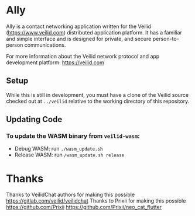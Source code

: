 # Ally

Ally is a contact networking application written for the Veilid (https://www.veilid.com) distributed application platform. It has a familiar and simple interface and is designed for private, and secure person-to-person communications.

For more information about the Veilid network protocol and app development platform: https://veilid.com

## Setup

While this is still in development, you must have a clone of the Veilid source checked out at `../veilid` relative to the working directory of this repository.

## Updating Code

### To update the WASM binary from `veilid-wasm`:
* Debug WASM: run `./wasm_update.sh`
* Release WASM: run `/wasm_update.sh release`


# Thanks
Thanks to VeilidChat authors for making this possible https://gitlab.com/veilid/veilidchat
Thanks to Prixii for making this possible https://github.com/Prixii https://github.com/Prixii/neo_cat_flutter
